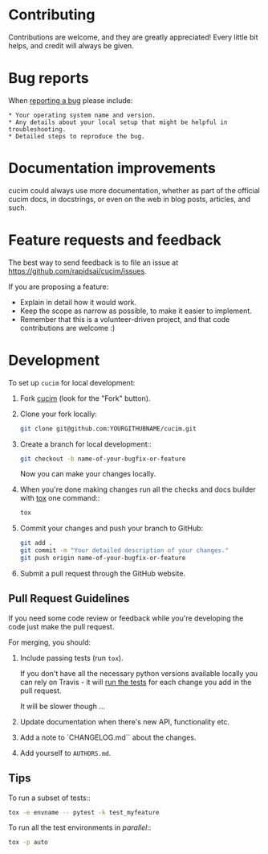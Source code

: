 # Contributing

Contributions are welcome, and they are greatly appreciated! Every
little bit helps, and credit will always be given.

# Bug reports

When [reporting a bug](https://github.com/rapidsai/cucim/issues) please include:

    * Your operating system name and version.
    * Any details about your local setup that might be helpful in troubleshooting.
    * Detailed steps to reproduce the bug.

# Documentation improvements

cucim could always use more documentation, whether as part of the
official cucim docs, in docstrings, or even on the web in blog posts,
articles, and such.

# Feature requests and feedback

The best way to send feedback is to file an issue at https://github.com/rapidsai/cucim/issues.

If you are proposing a feature:

* Explain in detail how it would work.
* Keep the scope as narrow as possible, to make it easier to implement.
* Remember that this is a volunteer-driven project, and that code contributions are welcome :)

# Development

To set up `cucim` for local development:

1. Fork [cucim](https://github.com/rapidsai/cucim)
    (look for the "Fork" button).

2. Clone your fork locally:

    ```bash
    git clone git@github.com:YOURGITHUBNAME/cucim.git
    ```

3. Create a branch for local development::

    ```bash
    git checkout -b name-of-your-bugfix-or-feature
    ```

    Now you can make your changes locally.

4. When you're done making changes run all the checks and docs builder with [tox](https://tox.readthedocs.io/en/latest/install.html) one command::

    ```bash
    tox
    ```

5. Commit your changes and push your branch to GitHub:

    ```bash
    git add .
    git commit -m "Your detailed description of your changes."
    git push origin name-of-your-bugfix-or-feature
    ```

6. Submit a pull request through the GitHub website.

## Pull Request Guidelines

If you need some code review or feedback while you're developing the code just make the pull request.

For merging, you should:

1. Include passing tests (run `tox`).

    If you don't have all the necessary python versions available locally you can rely on Travis - it will [run the tests](https://travis-ci.org/rapidsai/cucim/pull_requests) for each change you add in the pull request.

    It will be slower though ...
2. Update documentation when there's new API, functionality etc.
3. Add a note to `CHANGELOG.md`` about the changes.
4. Add yourself to `AUTHORS.md`.


## Tips


To run a subset of tests::

```bash
tox -e envname -- pytest -k test_myfeature
```

To run all the test environments in *parallel*::

```bash
tox -p auto
```
